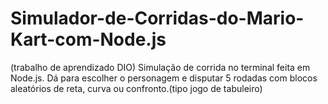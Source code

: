 # Simulador-de-Corridas-do-Mario-Kart-com-Node.js
(trabalho de aprendizado DIO) Simulação de corrida no terminal feita em Node.js. Dá para escolher o personagem e disputar 5 rodadas com blocos aleatórios de reta, curva ou confronto.(tipo jogo de tabuleiro)
